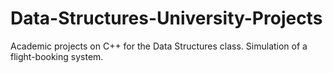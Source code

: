 # Data-Structures-University-Projects
Academic projects on C++ for the Data Structures class. Simulation of a flight-booking system.
